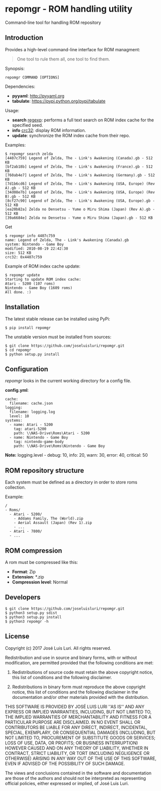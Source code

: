 # repomgr - ROM handling utility
Command-line tool for handling ROM repository

## Introduction
Provides a high-level command-line interface for ROM managment:

> One tool to rule them all, one tool to find them.


Synopsis:
```
repomgr COMMAND [OPTIONS]
```
Dependencies:
- **pyyaml**: http://pyyaml.org
- **tabulate**: https://pypi.python.org/pypi/tabulate

Usage:
- **search** <u>regexp</u>: performs a full text search on ROM index cache for the specified seed.
- **info** <u>crc32</u>: display ROM information.
- **update**: synchronize the ROM index cache from their repo.


Examples:
```
$ repomgr search zelda
[4407c759] Legend of Zelda, The - Link's Awakening (Canada).gb - 512 KB
[bf2ab18b] Legend of Zelda, The - Link's Awakening (France).gb - 512 KB
[760ab4e7] Legend of Zelda, The - Link's Awakening (Germany).gb - 512 KB
[7d1b6cd6] Legend of Zelda, The - Link's Awakening (USA, Europe) (Rev A).gb - 512 KB
[34d08e7b] Legend of Zelda, The - Link's Awakening (USA, Europe) (Rev B).gb - 512 KB
[8cf27c90] Legend of Zelda, The - Link's Awakening (USA, Europe).gb - 512 KB
[ea20b82a] Zelda no Densetsu - Yume o Miru Shima (Japan) (Rev A).gb - 512 KB
[39a6684e] Zelda no Densetsu - Yume o Miru Shima (Japan).gb - 512 KB
```

Get 

```
$ repomgr info 4407c759
name: Legend of Zelda, The - Link's Awakening (Canada).gb
system: Nintendo - Game Boy
modified: 2010-08-19 22:42:30
size: 512 KB
crc32: 0x4407c759
```

Example of ROM index cache update:
```
$ repomgr update
Starting to update ROM index cache:
Atari - 5200 (107 roms)
Nintendo - Game Boy (1609 roms)
All done. :)
```

## Installation
The latest stable release can be installed using PyPi:
```
$ pip install repomgr
```

The unstable version must be installed from sources:
```
$ git clone https://github.com/joseluisluri/repomgr.git
$ cd repomgr
$ python setup.py install
```

## Configuration

*repomgr* looks in the current working directory for a config file.

**config.yml**:
```
cache:
  filename: cache.json
logging:
  filename: logging.log
  level: 10
systems:
  - name: Atari - 5200
    tag: atari-5200
    path: \\NAS-Drive\Roms\Atari - 5200
  - name: Nintendo - Game Boy
    tag: nintendo-game-body
    path: \\NAS-Drive\Roms\Nintendo - Game Boy
```

**Note:** logging.level - debug: 10, info: 20, warn: 30, error: 40, critical: 50

## ROM repository structure
Each system must be defined as a directory in order to store roms collection.

Example:
```
/
- Roms/
  - Atari - 5200/
    - Addams Family, The (World).zip
    - Aerial Assault (Japan) (Rev 1).zip
    - ...
  - Atari - 7800/
  - ...
```

## ROM compression
A rom must be compressed like this:
- **Format**: Zip
- **Extension**: *.zip
- **Compression level**: Normal

## Developers

```
$ git clone https://github.com/joseluisluri/repomgr.git
$ python3 setup.py sdist
$ python3 setup.py install
$ python3 repomgr -h
```

## License

Copyright (c) 2017 José Luis Luri. All rights reserved.

Redistribution and use in source and binary forms, with or without modification, are permitted provided that the following conditions are met:

1. Redistributions of source code must retain the above copyright notice, this list of conditions and the following disclaimer.

2. Redistributions in binary form must reproduce the above copyright notice, this list of conditions and the following disclaimer in the documentation and/or other materials provided with the distribution.

THIS SOFTWARE IS PROVIDED BY JOSÉ LUIS LURI ''AS IS'' AND ANY EXPRESS OR IMPLIED WARRANTIES, INCLUDING, BUT NOT LIMITED TO, THE IMPLIED WARRANTIES OF MERCHANTABILITY AND FITNESS FOR A PARTICULAR PURPOSE ARE DISCLAIMED. IN NO EVENT SHALL OR CONTRIBUTORS BE LIABLE FOR ANY DIRECT, INDIRECT, INCIDENTAL, SPECIAL, EXEMPLARY, OR CONSEQUENTIAL DAMAGES (INCLUDING, BUT NOT LIMITED TO, PROCUREMENT OF SUBSTITUTE GOODS OR SERVICES; LOSS OF USE, DATA, OR PROFITS; OR BUSINESS INTERRUPTION) HOWEVER CAUSED AND ON ANY THEORY OF LIABILITY, WHETHER IN CONTRACT, STRICT LIABILITY, OR TORT (INCLUDING NEGLIGENCE OR OTHERWISE) ARISING IN ANY WAY OUT OF THE USE OF THIS SOFTWARE, EVEN IF ADVISED OF THE POSSIBILITY OF SUCH DAMAGE.

The views and conclusions contained in the software and documentation are those of the authors and should not be interpreted as representing official policies, either expressed or implied, of José Luis Luri.